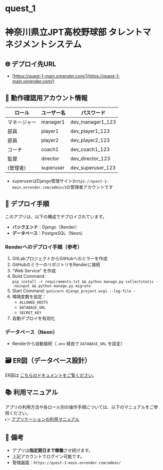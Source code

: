# quest_1

# 神奈川県立JPT高校野球部 タレントマネジメントシステム

## 🌐 デプロイ先URL
- [https://quest-1-main.onrender.com/](https://quest-1-main.onrender.com/)

## 🔐 動作確認用アカウント情報
| ロール | ユーザー名 | パスワード |
|--------|------------|------------|
| マネージャー | manager1 | dev_manager1_123 | 
| 部員 | player1  | dev_player1_123   |
| 部員 | player2 | dev_player2_123 | 
| コーチ | coach1 | dev_coach1_123 |
| 監督 | director | dev_director_123 | 
| (管理者) | superuser | dev_superuser_123 |
- superuserはDjango管理サイト(`https://quest-1-main.onrender.com/admin/`)の管理者アカウントです

## 🚀 デプロイ手順

このアプリは、以下の構成でデプロイされています。

- **バックエンド**：Django（Render）
- **データベース**：PostgreSQL（Neon）

### Renderへのデプロイ手順（参考）

1. GitLabプロジェクトからGitHubへのミラーを作成
1. GitHubのミラーのリポジトリをRenderに接続
2. "Web Service" を作成
3. Build Command:  
`pip install -r requirements.txt && python manage.py collectstatic --noinput && python manage.py migrate`
4. Start Command: `gunicorn django_project.wsgi --log-file -`
5. 環境変数を設定：
    - `ALLOWED_HOSTS`
    - `DATABASE_URL`
    - `SECRET_KEY`
6. 自動デプロイを有効化

### データベース（Neon）

- Renderから自動接続（`.env` 経由で `DATABASE_URL` を設定）

## 🗃 ER図（データベース設計）

ER図は [こちらのドキュメントをご覧ください](doc/README.md)。

## 📚 利用マニュアル

アプリの利用方法や各ロール別の操作手順については、以下のマニュアルをご参照ください。  
👉 [アプリケーションの利用マニュアル](doc/manual.md)

## 📝 備考
- アプリは**指定期日まで稼働**させ続けます。
- 上記アカウントでログイン可能です。
- 管理画面：`https://quest-1-main.onrender.com/admin/`
